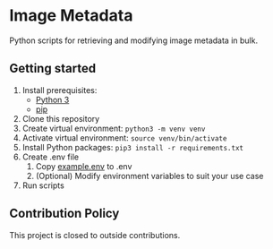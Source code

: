 # Image Metadata

Python scripts for retrieving and modifying image metadata in bulk.

## Getting started

1. Install prerequisites:
    * [Python 3](https://www.python.org/downloads/)
    * [pip](https://pip.pypa.io/en/stable/installation/)
1. Clone this repository
1. Create virtual environment: `python3 -m venv venv`
1. Activate virtual environment: `source venv/bin/activate`
1. Install Python packages: `pip3 install -r requirements.txt`
1. Create .env file
    1. Copy [example.env](example.env) to .env
    1. (Optional) Modify environment variables to suit your use case
1. Run scripts

## Contribution Policy

This project is closed to outside contributions.
